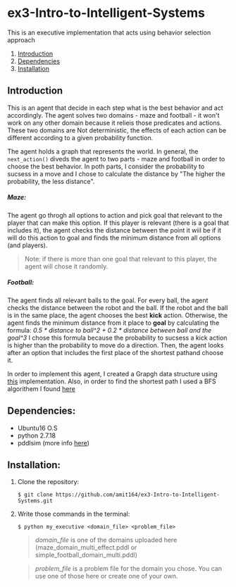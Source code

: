 # ex3-Intro-to-Intelligent-Systems
This is an executive implementation that acts using behavior selection approach

1. [Introduction](#introduction)  
2. [Dependencies](#dependencies)
3. [Installation](#installation)

## Introduction
This is an agent that decide in each step what is the best behavior and act accordingly. The agent solves two domains - maze and football - it won't work on any other domain because it relieis those predicates and actions. 
These two domains are Not deterministic, the effects of each action can be different according to a given probability function.

The agent holds a graph that represents the world. In general, the ``` next_action()``` diveds the agent to two parts - maze and football in order to choose the best behavior. In poth parts, I consider the probability to sucsess in a move and I chose to calculate the distance by "The higher the probability, the less distance".

##### Maze:
The agent go throgh all options to action and pick goal that relevant to the player that can make this option.
If this player is relevant (there is a goal that includes it), the agent checks the distance between the point it wiil be if it will do this action to goal and finds the minimum distance from all options (and players).
> Note: if there is more than one goal that relevant to this player, the agent will chose it randomly.

##### Football:
The agent finds all relevant balls to the goal. For every ball, the agent checks the distance between the robot and the ball. If the robot and the ball is in the same place, the agent chooses the best **kick** action. Otherwise, the agent finds the minimum distance from it place to **goal** by calculating the formula: _0.5 * distance to ball^2 + 0.2 * distance between ball and the goal^3_
I chose this formula because the probability to sucsess a kick action is higher than the probability to move do a direction. 
Then, the agent looks after an option that includes the first place of the shortest pathand choose it.

In order to implement this agent, I created a Grapgh data structure using [this](https://www.geeksforgeeks.org/generate-graph-using-dictionary-python/) implementation.
Also, in order to find the shortest path I used a BFS algorithem I found [here](https://www.geeksforgeeks.org/shortest-path-unweighted-graph/)

## Dependencies:
* Ubuntu16 O.S
* python 2.7.18
* pddlsim (more info [here](https://bitbucket.org/galk-opensource/executionsimulation/src/master/))

## Installation:
1. Clone the repository:  
    ```
    $ git clone https://github.com/amit164/ex3-Intro-to-Intelligent-Systems.git
    ```
2. Write those commands in the terminal:
    ```
    $ python my_executive <domain_file> <problem_file>
    ```
    > _domain_file_ is one of the domains uploaded here (maze_domain_multi_effect.pddl or simple_football_domain_multi.pddl)
 
    > _problem_file_ is a problem file for the domain you chose. You can use one of those here or create one of your own.

